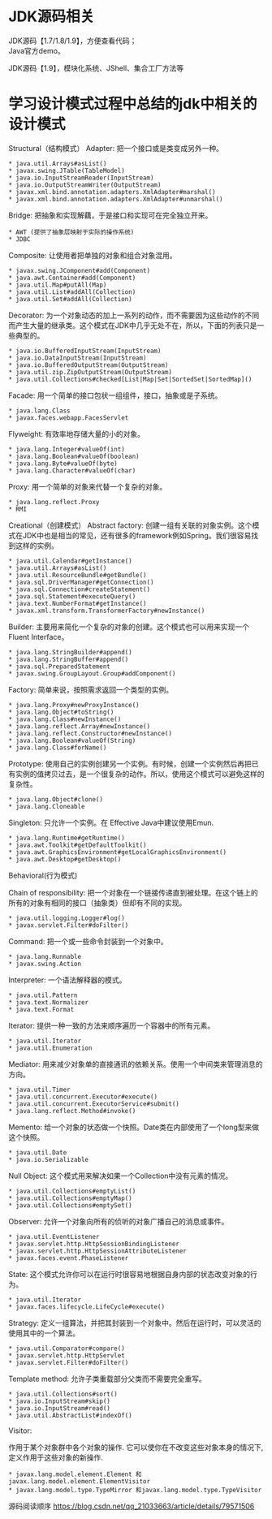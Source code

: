 ﻿# JDK源码相关  
  JDK源码【1.7/1.8/1.9】，方便查看代码；  
  Java官方demo。


  JDK源码【1.9】，模块化系统、JShell、集合工厂方法等 


# 学习设计模式过程中总结的jdk中相关的设计模式

Structural（结构模式）
Adapter:
把一个接口或是类变成另外一种。

    * java.util.Arrays#asList()
    * javax.swing.JTable(TableModel)
    * java.io.InputStreamReader(InputStream)
    * java.io.OutputStreamWriter(OutputStream)
    * javax.xml.bind.annotation.adapters.XmlAdapter#marshal()
    * javax.xml.bind.annotation.adapters.XmlAdapter#unmarshal()

Bridge:
把抽象和实现解藕，于是接口和实现可在完全独立开来。

    * AWT (提供了抽象层映射于实际的操作系统)
    * JDBC

Composite:
让使用者把单独的对象和组合对象混用。

    * javax.swing.JComponent#add(Component)
    * java.awt.Container#add(Component)
    * java.util.Map#putAll(Map)
    * java.util.List#addAll(Collection)
    * java.util.Set#addAll(Collection)

Decorator:
为一个对象动态的加上一系列的动作，而不需要因为这些动作的不同而产生大量的继承类。这个模式在JDK中几乎无处不在，所以，下面的列表只是一些典型的。

    * java.io.BufferedInputStream(InputStream)
    * java.io.DataInputStream(InputStream)
    * java.io.BufferedOutputStream(OutputStream)
    * java.util.zip.ZipOutputStream(OutputStream)
    * java.util.Collections#checked[List|Map|Set|SortedSet|SortedMap]()

Facade:
用一个简单的接口包状一组组件，接口，抽象或是子系统。

    * java.lang.Class
    * javax.faces.webapp.FacesServlet

Flyweight:
有效率地存储大量的小的对象。

    * java.lang.Integer#valueOf(int)
    * java.lang.Boolean#valueOf(boolean)
    * java.lang.Byte#valueOf(byte)
    * java.lang.Character#valueOf(char)

Proxy:
用一个简单的对象来代替一个复杂的对象。

    * java.lang.reflect.Proxy
    * RMI

Creational（创建模式）
Abstract factory:
创建一组有关联的对象实例。这个模式在JDK中也是相当的常见，还有很多的framework例如Spring。我们很容易找到这样的实例。

    * java.util.Calendar#getInstance()
    * java.util.Arrays#asList()
    * java.util.ResourceBundle#getBundle()
    * java.sql.DriverManager#getConnection()
    * java.sql.Connection#createStatement()
    * java.sql.Statement#executeQuery()
    * java.text.NumberFormat#getInstance()
    * javax.xml.transform.TransformerFactory#newInstance()

Builder:
主要用来简化一个复杂的对象的创建。这个模式也可以用来实现一个 Fluent Interface。

    * java.lang.StringBuilder#append()
    * java.lang.StringBuffer#append()
    * java.sql.PreparedStatement
    * javax.swing.GroupLayout.Group#addComponent()

Factory:
简单来说，按照需求返回一个类型的实例。

    * java.lang.Proxy#newProxyInstance()
    * java.lang.Object#toString()
    * java.lang.Class#newInstance()
    * java.lang.reflect.Array#newInstance()
    * java.lang.reflect.Constructor#newInstance()
    * java.lang.Boolean#valueOf(String)
    * java.lang.Class#forName()

Prototype:
使用自己的实例创建另一个实例。有时候，创建一个实例然后再把已有实例的值拷贝过去，是一个很复杂的动作。所以，使用这个模式可以避免这样的复杂性。

    * java.lang.Object#clone()
    * java.lang.Cloneable

Singleton:
只允许一个实例。在 Effective Java中建议使用Emun.

    * java.lang.Runtime#getRuntime()
    * java.awt.Toolkit#getDefaultToolkit()
    * java.awt.GraphicsEnvironment#getLocalGraphicsEnvironment()
    * java.awt.Desktop#getDesktop()

Behavioral(行为模式)

Chain of responsibility:
把一个对象在一个链接传递直到被处理。在这个链上的所有的对象有相同的接口（抽象类）但却有不同的实现。

    * java.util.logging.Logger#log()
    * javax.servlet.Filter#doFilter()

Command:
把一个或一些命令封装到一个对象中。

    * java.lang.Runnable
    * javax.swing.Action

Interpreter:
一个语法解释器的模式。

    * java.util.Pattern
    * java.text.Normalizer
    * java.text.Format

Iterator:
提供一种一致的方法来顺序遍历一个容器中的所有元素。

    * java.util.Iterator
    * java.util.Enumeration

Mediator:
用来减少对象单的直接通讯的依赖关系。使用一个中间类来管理消息的方向。

    * java.util.Timer
    * java.util.concurrent.Executor#execute()
    * java.util.concurrent.ExecutorService#submit()
    * java.lang.reflect.Method#invoke()

Memento:
给一个对象的状态做一个快照。Date类在内部使用了一个long型来做这个快照。

    * java.util.Date
    * java.io.Serializable

Null Object:
这个模式用来解决如果一个Collection中没有元素的情况。

    * java.util.Collections#emptyList()
    * java.util.Collections#emptyMap()
    * java.util.Collections#emptySet()

Observer:
允许一个对象向所有的侦听的对象广播自己的消息或事件。

    * java.util.EventListener
    * javax.servlet.http.HttpSessionBindingListener
    * javax.servlet.http.HttpSessionAttributeListener
    * javax.faces.event.PhaseListener

State:
这个模式允许你可以在运行时很容易地根据自身内部的状态改变对象的行为。

    * java.util.Iterator
    * javax.faces.lifecycle.LifeCycle#execute()

Strategy:
定义一组算法，并把其封装到一个对象中。然后在运行时，可以灵活的使用其中的一个算法。

    * java.util.Comparator#compare()
    * javax.servlet.http.HttpServlet
    * javax.servlet.Filter#doFilter()

Template method:
允许子类重载部分父类而不需要完全重写。

    * java.util.Collections#sort()
    * java.io.InputStream#skip()
    * java.io.InputStream#read()
    * java.util.AbstractList#indexOf()

Visitor:

作用于某个对象群中各个对象的操作. 它可以使你在不改变这些对象本身的情况下,定义作用于这些对象的新操作.

    * javax.lang.model.element.Element 和javax.lang.model.element.ElementVisitor
    * javax.lang.model.type.TypeMirror 和javax.lang.model.type.TypeVisitor

源码阅读顺序
	https://blog.csdn.net/qq_21033663/article/details/79571506
